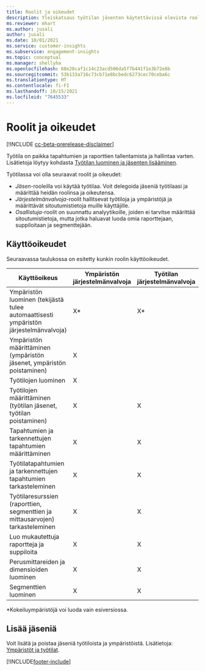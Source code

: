```yaml
---
title: Roolit ja oikeudet
description: Yleiskatsaus työtilan jäsenten käytettävissä olevista rooleista ja oikeuksista.
ms.reviewer: mhart
ms.author: jusali
author: jusali
ms.date: 10/01/2021
ms.service: customer-insights
ms.subservice: engagement-insights
ms.topic: conceptual
ms.manager: shellyha
ms.openlocfilehash: 68e28caf1c14c23acd506da5f7b441f1e3b72e8b
ms.sourcegitcommit: 53b133a716c73cb71e8bcbedc6273cec70ceba6c
ms.translationtype: HT
ms.contentlocale: fi-FI
ms.lasthandoff: 10/15/2021
ms.locfileid: "7645533"
---
```

# <a name="roles-and-permissions"></a>Roolit ja oikeudet

[!INCLUDE [cc-beta-prerelease-disclaimer](includes/cc-beta-prerelease-disclaimer.md)]

Työtila on paikka tapahtumien ja raporttien tallentamista ja hallintaa varten. Lisätietoja löytyy kohdasta [Työtilan luominen ja jäsenten lisääminen](create-workspace.md). 

Työtilassa voi olla seuraavat roolit ja oikeudet:

- *Jäsen*-rooleilla voi käytää työtilaa. Voit delegoida jäseniä työtilaasi ja määrittää heidän roolinsa ja oikeutensa. 
- *Järjestelmänvalvoja*-roolit hallitsevat työtiloja ja ympäristöjä ja määrittävät sitoutumistietoja muille käyttäjille. 
- *Osallistuja*-roolit on suunnattu analyytikoille, joiden ei tarvitse määrittää sitoutumistietoja, mutta jotka haluavat luoda omia raporttejaan, suppiloitaan ja segmenttejään.

## <a name="permissions"></a>Käyttöoikeudet
  
Seuraavassa taulukossa on esitetty kunkin roolin käyttöoikeudet. 

| Käyttöoikeus | Ympäristön järjestelmänvalvoja | Työtilan järjestelmänvalvoja | Ympäristön osallistuja | Työtilan osallistuja | 
|--|--|--|--|--|
| Ympäristön luominen (tekijästä tulee automaattisesti ympäristön järjestelmänvalvoja) | X* | X* | X* | X* |  
| Ympäristön määrittäminen (ympäristön jäsenet, ympäristön poistaminen) | X |  |  |  |  
| Työtilojen luominen | X |  |  |  |  
| Työtilojen määrittäminen (työtilan jäsenet, työtilan poistaminen) | X | X |  |  |  
| Tapahtumien ja tarkennettujen tapahtumien määrittäminen | X | X | |  |  
| Työtilatapahtumien ja tarkennettujen tapahtumien tarkasteleminen | X | X | |  |  
| Työtilaresurssien (raporttien, segmenttien ja mittausarvojen) tarkasteleminen| X | X | X | X |  
| Luo mukautettuja raportteja ja suppiloita | X | X | X | X |  
| Perusmittareiden ja dimensioiden luominen| X | X |  |  |  
| Segmenttien luominen| X | X | X | X |  

*Kokeiluympäristöjä voi luoda vain esiversiossa. 

## <a name="add-members"></a>Lisää jäseniä

Voit lisätä ja poistaa jäseniä työtiloista ja ympäristöistä. Lisätietoja: [Ympäristöt ja työtilat](manage-environments-workspaces.md).


[!INCLUDE[footer-include](../includes/footer-banner.md)]
